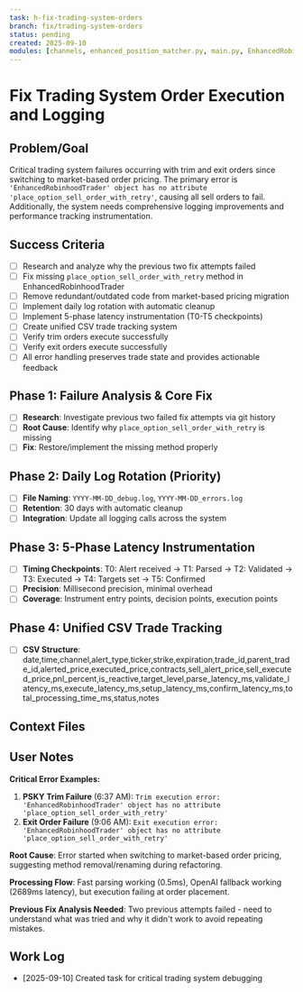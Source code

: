 ```yaml
---
task: h-fix-trading-system-orders
branch: fix/trading-system-orders
status: pending
created: 2025-09-10
modules: [channels, enhanced_position_matcher.py, main.py, EnhancedRobinhoodTrader]
---
```


# Fix Trading System Order Execution and Logging

## Problem/Goal
Critical trading system failures occurring with trim and exit orders since switching to market-based order pricing. The primary error is `'EnhancedRobinhoodTrader' object has no attribute 'place_option_sell_order_with_retry'`, causing all sell orders to fail. Additionally, the system needs comprehensive logging improvements and performance tracking instrumentation.

## Success Criteria
- [ ] Research and analyze why the previous two fix attempts failed
- [ ] Fix missing `place_option_sell_order_with_retry` method in EnhancedRobinhoodTrader
- [ ] Remove redundant/outdated code from market-based pricing migration
- [ ] Implement daily log rotation with automatic cleanup
- [ ] Implement 5-phase latency instrumentation (T0-T5 checkpoints)
- [ ] Create unified CSV trade tracking system
- [ ] Verify trim orders execute successfully 
- [ ] Verify exit orders execute successfully
- [ ] All error handling preserves trade state and provides actionable feedback

## Phase 1: Failure Analysis & Core Fix
- [ ] **Research**: Investigate previous two failed fix attempts via git history
- [ ] **Root Cause**: Identify why `place_option_sell_order_with_retry` is missing
- [ ] **Fix**: Restore/implement the missing method properly

## Phase 2: Daily Log Rotation (Priority)
- [ ] **File Naming**: `YYYY-MM-DD_debug.log`, `YYYY-MM-DD_errors.log`
- [ ] **Retention**: 30 days with automatic cleanup
- [ ] **Integration**: Update all logging calls across the system

## Phase 3: 5-Phase Latency Instrumentation
- [ ] **Timing Checkpoints**: T0: Alert received → T1: Parsed → T2: Validated → T3: Executed → T4: Targets set → T5: Confirmed
- [ ] **Precision**: Millisecond precision, minimal overhead
- [ ] **Coverage**: Instrument entry points, decision points, execution points

## Phase 4: Unified CSV Trade Tracking
- [ ] **CSV Structure**: date,time,channel,alert_type,ticker,strike,expiration,trade_id,parent_trade_id,alerted_price,executed_price,contracts,sell_alert_price,sell_executed_price,pnl_percent,is_reactive,target_level,parse_latency_ms,validate_latency_ms,execute_latency_ms,setup_latency_ms,confirm_latency_ms,total_processing_time_ms,status,notes

## Context Files
<!-- Added by context-gathering agent or manually -->

## User Notes
**Critical Error Examples:**
1. **PSKY Trim Failure** (6:37 AM): `Trim execution error: 'EnhancedRobinhoodTrader' object has no attribute 'place_option_sell_order_with_retry'`
2. **Exit Order Failure** (9:06 AM): `Exit execution error: 'EnhancedRobinhoodTrader' object has no attribute 'place_option_sell_order_with_retry'`

**Root Cause**: Error started when switching to market-based order pricing, suggesting method removal/renaming during refactoring.

**Processing Flow**: Fast parsing working (0.5ms), OpenAI fallback working (2689ms latency), but execution failing at order placement.

**Previous Fix Analysis Needed**: Two previous attempts failed - need to understand what was tried and why it didn't work to avoid repeating mistakes.

## Work Log
- [2025-09-10] Created task for critical trading system debugging
